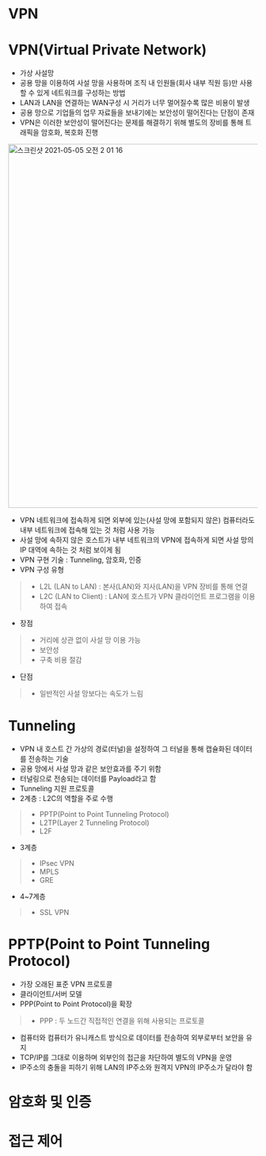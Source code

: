 VPN
=========================

# VPN(Virtual Private Network)
* 가상 사설망
* 공용 망을 이용하여 사설 망을 사용하며 조직 내 인원들(회사 내부 직원 등)만 사용할 수 있게 네트워크를 구성하는 방법
* LAN과 LAN을 연결하는 WAN구성 시 거리가 너무 멀어질수록 많은 비용이 발생
* 공용 망으로 기업들의 업무 자료들을 보내기에는 보안성이 떨어진다는 단점이 존재
* VPN은 이러한 보안성이 떨어진다는 문제를 해결하기 위해 별도의 장비를 통해 트래픽을 암호화, 복호화 진행   
<img width="735" alt="스크린샷 2021-05-05 오전 2 01 16" src="https://user-images.githubusercontent.com/57285121/117041346-d1d9e980-ad45-11eb-8c9c-edd33e2f4f7a.png">   

* VPN 네트워크에 접속하게 되면 외부에 있는(사설 망에 포함되지 않은) 컴퓨터라도 내부 네트워크에 접속해 있는 것 처럼 사용 가능
* 사설 망에 속하지 않은 호스트가 내부 네트워크의 VPN에 접속하게 되면 사설 망의 IP 대역에 속하는 것 처럼 보이게 됨
* VPN 구현 기술 : Tunneling,  암호화, 인증
* VPN 구성 유형
> * L2L (LAN to LAN) : 본사(LAN)와 지사(LAN)을 VPN 장비를 통해 연결   
> * L2C (LAN to Client) : LAN에 호스트가 VPN 클라이언트 프로그램을 이용하여 접속   
* 장점
> * 거리에 상관 없이 사설 망 이용 가능   
> * 보안성   
> * 구축 비용 절감   
* 단점
> * 일반적인 사설 망보다는 속도가 느림 


# Tunneling
* VPN 내 호스트 간 가상의 경로(터널)을 설정하여 그 터널을 통해 캡슐화된 데이터를 전송하는 기술
* 공용 망에서 사설 망과 같은 보안효과를 주기 위함
* 터널링으로 전송되는 데이터를 Payload라고 함
* Tunneling 지원 프로토콜   
* 2계층 : L2C의 역할을 주로 수행
> * PPTP(Point to Point Tunneling Protocol)   
> * L2TP(Layer 2 Tunneling Protocol)   
> * L2F
* 3계층
> * IPsec VPN  
> * MPLS   
> * GRE   
* 4~7계층
> * SSL VPN

# PPTP(Point to Point Tunneling Protocol)
* 가장 오래된 표준 VPN 프로토콜
* 클라이언트/서버 모델
* PPP(Point to Point Protocol)을 확장
> * PPP : 두 노드간 직접적인 연결을 위해 사용되는 프로토콜
* 컴퓨터와 컴퓨터가 유니캐스트 방식으로 데이터를 전송하여 외부로부터 보안을 유지
* TCP/IP를 그대로 이용하며 외부인의 접근을 차단하여 별도의 VPN을 운영
* IP주소의 충돌을 피하기 위해 LAN의 IP주소와 원격지 VPN의 IP주소가 달라야 함


# 암호화 및 인증

# 접근 제어


